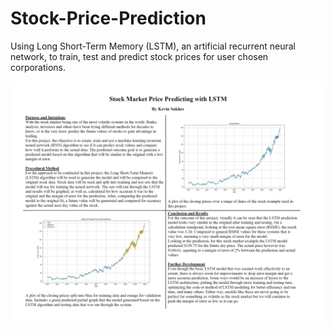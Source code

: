 # Stock-Price-Prediction
Using Long Short-Term Memory (LSTM), an artificial recurrent neural network, to train, test and predict stock prices for user chosen corporations.

![Quad Chart](https://github.com/KSukher/Stock-Price-Prediction/blob/main/Stock%20Market%20Price%20Predicting%20with%20LSTM%20(Quad%20Chart).png)
